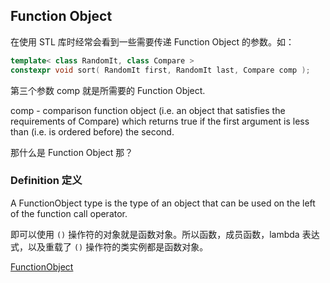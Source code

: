 ## Function Object

在使用 STL 库时经常会看到一些需要传递 Function Object 的参数。如：

```c++
template< class RandomIt, class Compare >
constexpr void sort( RandomIt first, RandomIt last, Compare comp );
```
第三个参数  comp 就是所需要的 Function Object.

comp	-	comparison function object (i.e. an object that satisfies the requirements of Compare) which returns true if the first argument is less than (i.e. is ordered before) the second.

那什么是 Function Object 那？

### Definition 定义

A FunctionObject type is the type of an object that can be used on the left of the function call operator.

即可以使用 `()` 操作符的对象就是函数对象。所以函数，成员函数，lambda 表达式，以及重载了 `()` 操作符的类实例都是函数对象。

[FunctionObject](https://en.cppreference.com/w/cpp/named_req/FunctionObject)
